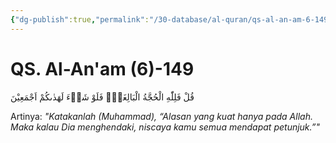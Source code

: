 ```yaml
---
{"dg-publish":true,"permalink":"/30-database/al-quran/qs-al-an-am-6-149/"}
---
```



# QS. Al-An'am (6)-149
قُلْ فَلِلّٰهِ الْحُجَّةُ الْبَالِغَةُۚ فَلَوْ شَاۤءَ لَهَدٰىكُمْ اَجْمَعِيْنَ 

Artinya: *"Katakanlah (Muhammad), “Alasan yang kuat hanya pada Allah. Maka kalau Dia menghendaki, niscaya kamu semua mendapat petunjuk.”"*
